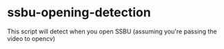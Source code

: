 # ssbu-opening-detection
This script will detect when you open SSBU (assuming you're passing the video to opencv)
